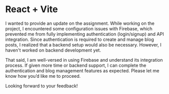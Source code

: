 # React + Vite

I wanted to provide an update on the assignment. While working on the project, I encountered some configuration issues with Firebase, which prevented me from fully implementing authentication (login/signup) and API integration. Since authentication is required to create and manage blog posts, I realized that a backend setup would also be necessary. However, I haven't worked on backend development yet.

That said, I am well-versed in using Firebase and understand its integration process. If given more time or backend support, I can complete the authentication and blog management features as expected. Please let me know how you’d like me to proceed.

Looking forward to your feedback!
 
 
